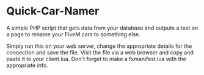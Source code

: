 # Quick-Car-Namer
A simple PHP script that gets data from your database and outputs a text on a page to rename your FiveM cars to something else.


Simply run this on your web server, change the appropriate details for the connection and save the file. Visit the file via a web browser and copy and paste it to your client.lua.
Don't forget to make a fxmanifest.lua with the appropriate info.
